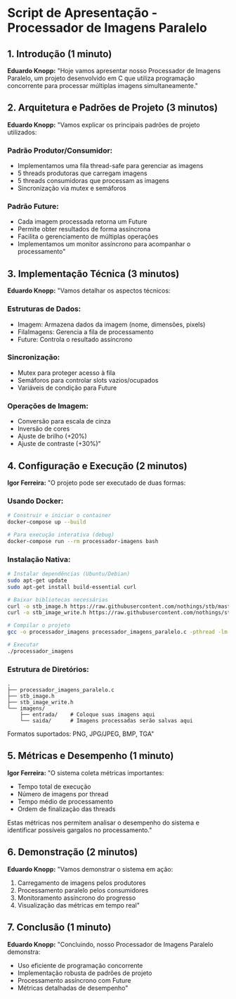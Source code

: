 # Script de Apresentação - Processador de Imagens Paralelo

## 1. Introdução (1 minuto)
**Eduardo Knopp:**
"Hoje vamos apresentar nosso Processador de Imagens Paralelo, um projeto desenvolvido em C que utiliza programação concorrente para processar múltiplas imagens simultaneamente."

## 2. Arquitetura e Padrões de Projeto (3 minutos)
**Eduardo Knopp:**
"Vamos explicar os principais padrões de projeto utilizados:

### Padrão Produtor/Consumidor:
- Implementamos uma fila thread-safe para gerenciar as imagens
- 5 threads produtoras que carregam imagens
- 5 threads consumidoras que processam as imagens
- Sincronização via mutex e semáforos

### Padrão Future:
- Cada imagem processada retorna um Future
- Permite obter resultados de forma assíncrona
- Facilita o gerenciamento de múltiplas operações
- Implementamos um monitor assíncrono para acompanhar o processamento"

## 3. Implementação Técnica (3 minutos)
**Eduardo Knopp:**
"Vamos detalhar os aspectos técnicos:

### Estruturas de Dados:
- Imagem: Armazena dados da imagem (nome, dimensões, pixels)
- FilaImagens: Gerencia a fila de processamento
- Future: Controla o resultado assíncrono

### Sincronização:
- Mutex para proteger acesso à fila
- Semáforos para controlar slots vazios/ocupados
- Variáveis de condição para Future

### Operações de Imagem:
- Conversão para escala de cinza
- Inversão de cores
- Ajuste de brilho (+20%)
- Ajuste de contraste (+30%)"

## 4. Configuração e Execução (2 minutos)
**Igor Ferreira:**
"O projeto pode ser executado de duas formas:

### Usando Docker:
```bash
# Construir e iniciar o container
docker-compose up --build

# Para execução interativa (debug)
docker-compose run --rm processador-imagens bash
```

### Instalação Nativa:
```bash
# Instalar dependências (Ubuntu/Debian)
sudo apt-get update
sudo apt-get install build-essential curl

# Baixar bibliotecas necessárias
curl -o stb_image.h https://raw.githubusercontent.com/nothings/stb/master/stb_image.h
curl -o stb_image_write.h https://raw.githubusercontent.com/nothings/stb/master/stb_image_write.h

# Compilar o projeto
gcc -o processador_imagens processador_imagens_paralelo.c -pthread -lm

# Executar
./processador_imagens
```

### Estrutura de Diretórios:
```
.
├── processador_imagens_paralelo.c
├── stb_image.h
├── stb_image_write.h
└── imagens/
    ├── entrada/    # Coloque suas imagens aqui
    └── saida/      # Imagens processadas serão salvas aqui
```

Formatos suportados: PNG, JPG/JPEG, BMP, TGA"

## 5. Métricas e Desempenho (1 minuto)
**Igor Ferreira:**
"O sistema coleta métricas importantes:
- Tempo total de execução
- Número de imagens por thread
- Tempo médio de processamento
- Ordem de finalização das threads

Estas métricas nos permitem analisar o desempenho do sistema e identificar possíveis gargalos no processamento."

## 6. Demonstração (2 minutos)
**Eduardo Knopp:**
"Vamos demonstrar o sistema em ação:
1. Carregamento de imagens pelos produtores
2. Processamento paralelo pelos consumidores
3. Monitoramento assíncrono do progresso
4. Visualização das métricas em tempo real"

## 7. Conclusão (1 minuto)
**Eduardo Knopp:**
"Concluindo, nosso Processador de Imagens Paralelo demonstra:
- Uso eficiente de programação concorrente
- Implementação robusta de padrões de projeto
- Processamento assíncrono com Future
- Métricas detalhadas de desempenho" 